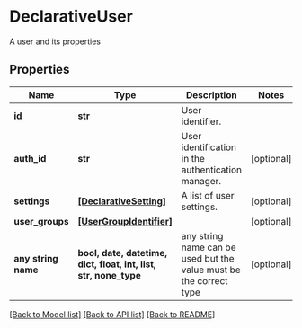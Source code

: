 # DeclarativeUser

A user and its properties

## Properties
Name | Type | Description | Notes
------------ | ------------- | ------------- | -------------
**id** | **str** | User identifier. | 
**auth_id** | **str** | User identification in the authentication manager. | [optional] 
**settings** | [**[DeclarativeSetting]**](DeclarativeSetting.md) | A list of user settings. | [optional] 
**user_groups** | [**[UserGroupIdentifier]**](UserGroupIdentifier.md) |  | [optional] 
**any string name** | **bool, date, datetime, dict, float, int, list, str, none_type** | any string name can be used but the value must be the correct type | [optional]

[[Back to Model list]](../README.md#documentation-for-models) [[Back to API list]](../README.md#documentation-for-api-endpoints) [[Back to README]](../README.md)


